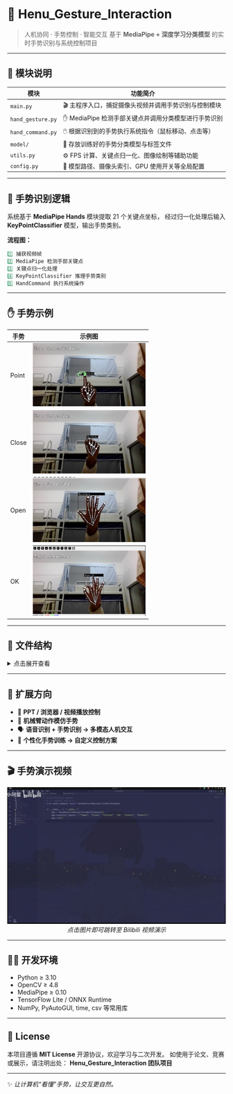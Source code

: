 # 🤖 Henu_Gesture_Interaction

> 人机协同 · 手势控制 · 智能交互
> 基于 **MediaPipe + 深度学习分类模型** 的实时手势识别与系统控制项目

---

## 🧩 模块说明

| 模块                | 功能简介                             |
| ----------------- | -------------------------------- |
| `main.py`         | 🎬 主程序入口，捕捉摄像头视频并调用手势识别与控制模块     |
| `hand_gesture.py` | ✋ MediaPipe 检测手部关键点并调用分类模型进行手势识别 |
| `hand_command.py` | 🖱️ 根据识别到的手势执行系统指令（鼠标移动、点击等）     |
| `model/`          | 🧠 存放训练好的手势分类模型与标签文件             |
| `utils.py`        | ⚙️ FPS 计算、关键点归一化、图像绘制等辅助功能       |
| `config.py`       | 🧾 模型路径、摄像头索引、GPU 使用开关等全局配置      |

---

## 🧠 手势识别逻辑

系统基于 **MediaPipe Hands** 模块提取 21 个关键点坐标，
经过归一化处理后输入 **KeyPointClassifier** 模型，输出手势类别。

**流程图：**

```python
1️⃣ 捕获视频帧  
2️⃣ MediaPipe 检测手部关键点  
3️⃣ 关键点归一化处理  
4️⃣ KeyPointClassifier 推理手势类别  
5️⃣ HandCommand 执行系统操作
```

---

## ✋ 手势示例

<div align="center">

| 手势    | 示例图                                                     |
| ----- | ------------------------------------------------------- |
| Point | <img src="doc/Point.png" alt="手势演示:point" width="260"/> |
| Close | <img src="doc/Close.png" alt="手势演示:close" width="260"/> |
| Open  | <img src="doc/Open.png" alt="手势演示:open" width="260"/>   |
| OK    | <img src="doc/OK.png" alt="手势演示:OK" width="260"/>       |

</div>

---

## 📁 文件结构

<details>
<summary>点击展开查看</summary>

```text
HENU_PROJRCT
├── config.py
├── hand_command.py
├── hand_gesture.py
├── main.py
├── model
│   ├── __init__.py
│   ├── keypoint_classifier
│   │   ├── keypoint.csv
│   │   ├── keypoint_classifier.hdf5
│   │   ├── keypoint_classifier.onnx
│   │   ├── keypoint_classifier.py
│   │   ├── keypoint_classifier.tflite
│   │   └── keypoint_classifier_label.csv
│   └── point_history_classifier
│       ├── point_history.csv
│       ├── point_history_classifier.hdf5
│       ├── point_history_classifier.py
│       ├── point_history_classifier.tflite
│       └── point_history_classifier_label.csv
├── README.md
├── ts.py
└── utils
    ├── __init__.py
    └── cvfpscalc.py
```

</details>

---

## 🚀 扩展方向

* 🎥 **PPT / 浏览器 / 视频播放控制**
* 🤖 **机械臂动作模仿手势**
* 🗣️ **语音识别 + 手势识别 → 多模态人机交互**
* 🧩 **个性化手势训练 → 自定义控制方案**

---

## 🎬 手势演示视频

<div align="center">
  <a href="https://www.bilibili.com/video/BV1mmyaB1Eqo?t=0" target="_blank">
    <img src="doc/preview.png" alt="手势演示预览" width="720"/>
  </a>
  <br>
  <em>点击图片即可跳转至 Bilibili 视频演示</em>
</div>

---

## 🧑‍💻 开发环境

* Python ≥ 3.10
* OpenCV ≥ 4.8
* MediaPipe ≥ 0.10
* TensorFlow Lite / ONNX Runtime
* NumPy, PyAutoGUI, time, csv 等常用库

---

## 📜 License

本项目遵循 **MIT License** 开源协议，欢迎学习与二次开发。
如使用于论文、竞赛或展示，请注明出处：
**Henu_Gesture_Interaction 团队项目**

---

✨ *让计算机“看懂”手势，让交互更自然。*
